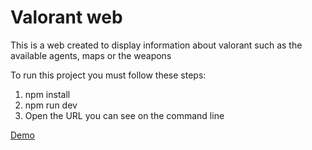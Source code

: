 # Valorant web

This is a web created to display information about valorant such as the available agents, maps or the weapons

To run this project you must follow these steps:

1. npm install
2. npm run dev
3. Open the URL you can see on the command line

[Demo](https://pablocaballero1295.github.io/Valorant-web/)
